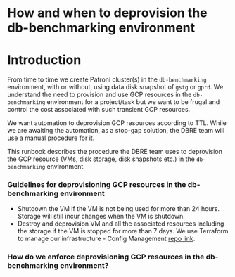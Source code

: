 # How and when to deprovision the db-benchmarking environment

# Introduction

From time to time we create Patroni cluster(s) in the `db-benchmarking` environment, with or without, using data disk snapshot of `gstg` or `gprd`. We understand the need to provision and use GCP resources in the `db-benchmarking` environment for a project/task but we want to be frugal and control the cost associated with such transient GCP resources.

We want automation to deprovision GCP resources according to TTL. While we are awaiting the automation, as a stop-gap solution, the DBRE team will use a manual procedure for it.

This runbook describes the procedure the DBRE team uses to deprovision the GCP resource (VMs, disk storage, disk snapshots etc.) in the `db-benchmarking` environment.

### Guidelines for deprovisioning GCP resources in the db-benchmarking environment

- Shutdown the VM if the VM is not being used for more than 24 hours. Storage will still incur changes when the VM is shutdown.
- Destroy and deprovision VM and all the associated resources including the storage if the VM is stopped for more than 7 days. We use Terraform to manage our infrastructure - Config Management [repo link](https://ops.gitlab.net/gitlab-com/gl-infra/config-mgmt).

### How do we enforce deprovisioning GCP resources in the db-benchmarking environment?
